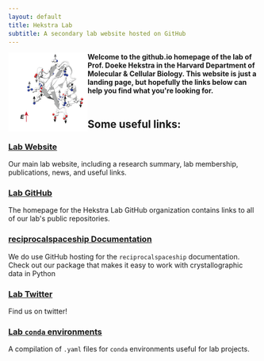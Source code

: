 ```yaml
---
layout: default
title: Hekstra Lab
subtitle: A secondary lab website hosted on GitHub
---
```

<img src="/PDZ3_arrow_diagram.png" align="left"> **Welcome to the github.io homepage of the lab of Prof. Doeke Hekstra in the Harvard Department of Molecular & Cellular Biology. This website is just a landing page, but hopefully the links below can help you find what you're looking for.**
<br>
<br>
## Some useful links:

### [Lab Website](https://hekstralab.fas.harvard.edu/)
Our main lab website, including a research summary, lab membership, publications, news, and useful links.

### [Lab GitHub](https://github.com/Hekstra-Lab)
The homepage for the Hekstra Lab GitHub organization contains links to all of our lab's public repositories.

### [reciprocalspaceship Documentation](https://hekstra-lab.github.io/reciprocalspaceship/)
We do use GitHub hosting for the `reciprocalspaceship` documentation. Check out our package that makes it easy to work with crystallographic data in Python

### [Lab Twitter](https://twitter.com/HekstraLab)
Find us on twitter!

### [Lab `conda` environments](https://hekstra-lab.github.io/envs/)
A compilation of `.yaml` files for `conda` environments useful for lab projects.
